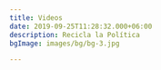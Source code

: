 ```yaml
---
title: Videos
date: 2019-09-25T11:28:32.000+06:00
description: Recicla la Política
bgImage: images/bg/bg-3.jpg

---
```

